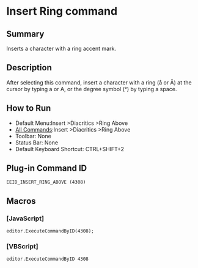 # Insert Ring command

## Summary

Inserts a character with a ring accent mark.

## Description

After selecting this command, insert a character with a ring (å or Å) at the cursor by typing a or A, or the degree symbol (°) by typing a space.

## How to Run

- Default Menu:Insert \>Diacritics \>Ring Above
- [All Commands](../tools/all_commands):Insert \>Diacritics \>Ring Above
- Toolbar: None
- Status Bar: None
- Default Keyboard Shortcut: CTRL+SHIFT+2

## Plug-in Command ID

```
EEID_INSERT_RING_ABOVE (4308)```

## Macros

### \[JavaScript\]

```
editor.ExecuteCommandByID(4308);
```

### \[VBScript\]

```
editor.ExecuteCommandByID 4308
```
